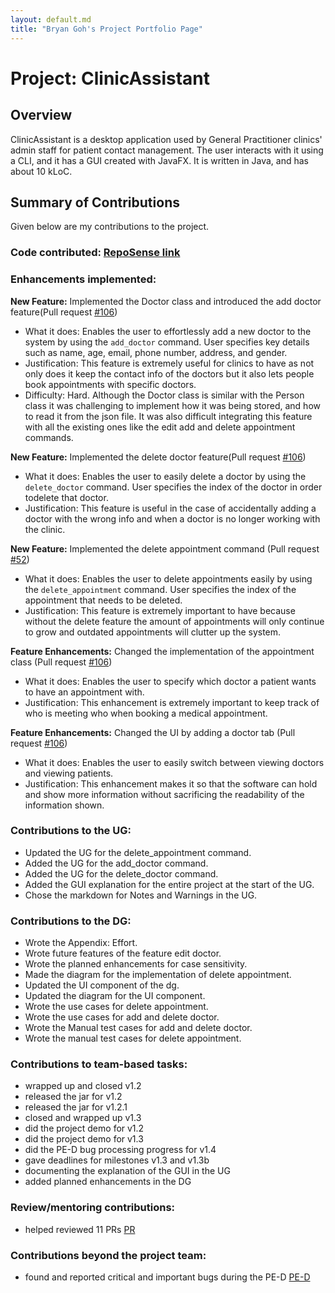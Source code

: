 ```yaml
---
layout: default.md
title: "Bryan Goh's Project Portfolio Page"
---
```


# Project: ClinicAssistant
## Overview
ClinicAssistant is a desktop application used by General Practitioner clinics' admin staff for patient contact management. The user interacts with it using a CLI, and it has a GUI created with JavaFX. It is written in Java, and has about 10 kLoC.
## Summary of Contributions
Given below are my contributions to the project.


### Code contributed: [RepoSense link](https://nus-cs2103-ay2324s1.github.io/tp-dashboard/?search=Bryan-Goh&breakdown=true)

### Enhancements implemented:
**New Feature:** Implemented the Doctor class and introduced the add doctor feature(Pull 
 request [#106](https://github.com/AY2324S1-CS2103T-W09-3/tp/pull/106))
- What it does: Enables the user to effortlessly add a new doctor to the system by using the `add_doctor` command. User specifies key details such as name, age, email, phone number, address, and gender.
- Justification: This feature is extremely useful for clinics to have as not only does it keep the contact info of the doctors but it also lets people book appointments with specific doctors.
- Difficulty: Hard. Although the Doctor class is similar with the Person class it was challenging to implement how it was being stored, and how to read it from the json file. It was also difficult integrating this feature with all the existing ones like the edit add and delete appointment commands.

**New Feature:** Implemented the delete doctor feature(Pull
request [#106](https://github.com/AY2324S1-CS2103T-W09-3/tp/pull/106))
- What it does: Enables the user to easily delete a doctor by using the `delete_doctor` command. User specifies the index of the doctor in order todelete that doctor.
- Justification: This feature is useful in the case of accidentally adding a doctor with the wrong info and when a doctor is no longer working with the clinic.

**New Feature:** Implemented the delete appointment command (Pull
request [#52](https://github.com/AY2324S1-CS2103T-W09-3/tp/pull/52))
- What it does: Enables the user to delete appointments easily by using the `delete_appointment` command. User specifies the index of the appointment that needs to be deleted.
- Justification: This feature is extremely important to have because without the delete feature the amount of appointments will only continue to grow and outdated appointments will clutter up the system.

**Feature Enhancements:** Changed the implementation of the appointment class (Pull
request [#106](https://github.com/AY2324S1-CS2103T-W09-3/tp/pull/106))
- What it does: Enables the user to specify which doctor a patient wants to have an appointment with.
- Justification: This enhancement is extremely important to keep track of who is meeting who when booking a medical appointment.

**Feature Enhancements:** Changed the UI by adding a doctor tab (Pull
request [#106](https://github.com/AY2324S1-CS2103T-W09-3/tp/pull/106))
- What it does: Enables the user to easily switch between viewing doctors and viewing patients.
- Justification: This enhancement makes it so that the software can hold and show more information without sacrificing the readability of the information shown.

### Contributions to the UG:
* Updated the UG for the delete_appointment command.
* Added the UG for the add_doctor command.
* Added the UG for the delete_doctor command.
* Added the GUI explanation for the entire project at the start of the UG.
* Chose the markdown for Notes and Warnings in the UG.

### Contributions to the DG:
* Wrote the Appendix: Effort.
* Wrote future features of the feature edit doctor.
* Wrote the planned enhancements for case sensitivity.
* Made the diagram for the implementation of delete appointment.
* Updated the UI component of the dg.
* Updated the diagram for the UI component.
* Wrote the use cases for delete appointment.
* Wrote the use cases for add and delete doctor.
* Wrote the Manual test cases for add and delete doctor.
* Wrote the manual test cases for delete appointment.

### Contributions to team-based tasks:
* wrapped up and closed v1.2
* released the jar for v1.2
* released the jar for v1.2.1
* closed and wrapped up v1.3
* did the project demo for v1.2
* did the project demo for v1.3
* did the PE-D bug processing progress for v1.4
* gave deadlines for milestones v1.3 and v1.3b
* documenting the explanation of the GUI in the UG
* added planned enhancements in the DG

### Review/mentoring contributions:
* helped reviewed 11 PRs [PR](https://github.com/AY2324S1-CS2103T-W09-3/tp/pulls?q=is%3Apr+is%3Aclosed+reviewed-by%3A%40me)

### Contributions beyond the project team:
* found and reported critical and important bugs during the PE-D [PE-D](https://github.com/Bryan-Goh/ped/issues/created_by/Bryan-Goh)
